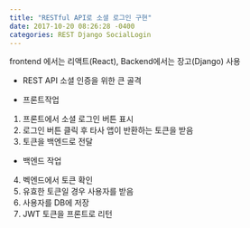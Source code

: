 ```yaml
---
title: "RESTful API로 소셜 로그인 구현"
date: 2017-10-20 08:26:28 -0400
categories: REST Django SocialLogin
---
```


frontend 에서는 리액트(React), Backend에서는 장고(Django) 사용

- REST API 소셜 인증을 위한 큰 골격
 * 프론트작업
  1. 프론트에서 소셜 로그인 버튼 표시
  2. 로그인 버튼 클릭 후 타사 앱이 반환하는 토큰을 받음
  3. 토큰을 백엔드로 전달
 * 백엔드 작업
  4. 벡엔드에서 토큰 확인
  5. 유효한 토큰일 경우 사용자를 받음
  6. 사용자를 DB에 저장
  7. JWT 토큰을 프론트로 리턴
